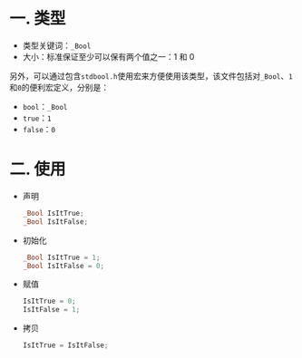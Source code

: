 # 一. 类型

- 类型关键词：`_Bool`
- 大小：标准保证至少可以保有两个值之一：1 和 0

另外，可以通过包含`stdbool.h`使用宏来方便使用该类型，该文件包括对`_Bool`、`1`和`0`的便利宏定义，分别是：

- `bool`：`_Bool`
- `true`：`1`
- `false`：`0`

# 二. 使用

- 声明

  ```c
  _Bool IsItTrue;
  _Bool IsItFalse;
  ```

- 初始化

  ```c
  _Bool IsItTrue = 1;
  _Bool IsItFalse = 0;
  ```

- 赋值

  ```c
  IsItTrue = 0;
  IsItFalse = 1;
  ```

- 拷贝

  ```c
  IsItTrue = IsItFalse;
  ```

